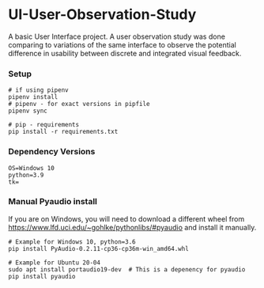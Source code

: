 # UI-User-Observation-Study
A basic User Interface project. A user observation study was done comparing to variations of the same interface to observe the potential difference in usability between discrete and integrated visual feedback. 


### Setup
```
# if using pipenv
pipenv install
# pipenv - for exact versions in pipfile
pipenv sync

# pip - requirements
pip install -r requirements.txt
```

### Dependency Versions
```
OS=Windows 10
python=3.9
tk=

```

### Manual Pyaudio install
If you are  on Windows, you will need to download a different wheel from https://www.lfd.uci.edu/~gohlke/pythonlibs/#pyaudio and install it manually.
```
# Example for Windows 10, python=3.6
pip install PyAudio‑0.2.11‑cp36‑cp36m‑win_amd64.whl

# Example for Ubuntu 20-04
sudo apt install portaudio19-dev  # This is a depenency for pyaudio
pip install pyaudio
```
